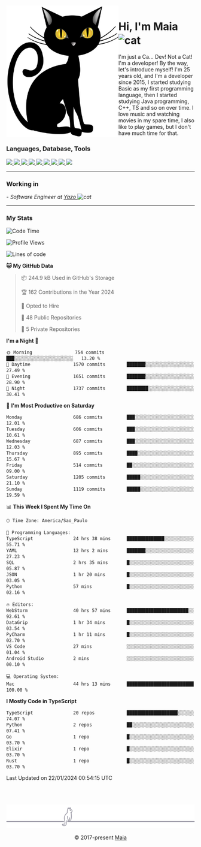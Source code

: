 <img align="left" src="https://raw.githubusercontent.com/gabrielmaialva33/gabrielmaialva33/master/assets/cat_0.png" alt="Stats" width="300px">

<h1 align="left">Hi, I'm Maia 
<img src="https://emojis.slackmojis.com/emojis/images/1643509834/36299/black-cat.gif?1643509834" width="50" height="60" align="center"  alt="cat"/>
</h1>

I'm just a Ca... Dev! Not a Cat! I'm a developer! By the way, let's introduce myself!
I'm 25 years old, and I'm a developer since 2015, I started studying Basic as my first programming
language, then I started studying Java programming, C++, TS and so on over time.
I love music and watching movies in my spare time, I also like to play games, but I don't have much time for that.

<h3 align="left">Languages, Database, Tools</h3>
<p>
  <a href="https://www.typescriptlang.org">
    <img src="https://skillicons.dev/icons?i=ts" />
  </a>
  <a href="https://go.dev">
    <img src="https://skillicons.dev/icons?i=go" />
  </a>
  <a href="https://www.python.org">
    <img src="https://skillicons.dev/icons?i=python" />
  </a>
  <a href="https://gradle.org">
    <img src="https://skillicons.dev/icons?i=gradle" />
  </a>
  <a href="https://redis.io">
    <img src="https://skillicons.dev/icons?i=redis" />
  </a>
  <a href="https://www.mongodb.com">
    <img src="https://skillicons.dev/icons?i=mongodb" />
  </a>
  <a href="https://nodejs.org">
    <img src="https://skillicons.dev/icons?i=nodejs" />
  </a>
  <a href="https://www.javascript.com">
    <img src="https://skillicons.dev/icons?i=js" />
  </a>
  <a href="https://www.docker.com">
    <img src="https://skillicons.dev/icons?i=docker" />
  </a>
</p>

<hr/>

<h3>Working in</h3>

<p><em> - Software Engineer at <a href="[https://pdasolucoes.com.br](https://yazo.com.br/)">Yazo
</a><img src="https://media.giphy.com/media/WUlplcMpOCEmTGBtBW/giphy.gif" width="30" alt="cat"> 
</em></p>

<hr/>

### My Stats

<!--START_SECTION:waka-->
![Code Time](http://img.shields.io/badge/Code%20Time-3%2C774%20hrs%2025%20mins-blue)

![Profile Views](http://img.shields.io/badge/Profile%20Views-3-blue)

![Lines of code](https://img.shields.io/badge/From%20Hello%20World%20I%27ve%20Written-1.6%20million%20lines%20of%20code-blue)

**🐱 My GitHub Data** 

> 📦 244.9 kB Used in GitHub's Storage 
 > 
> 🏆 162 Contributions in the Year 2024
 > 
> 💼 Opted to Hire
 > 
> 📜 48 Public Repositories 
 > 
> 🔑 5 Private Repositories 
 > 
**I'm a Night 🦉** 

```text
🌞 Morning                754 commits         ███░░░░░░░░░░░░░░░░░░░░░░   13.20 % 
🌆 Daytime                1570 commits        ███████░░░░░░░░░░░░░░░░░░   27.49 % 
🌃 Evening                1651 commits        ███████░░░░░░░░░░░░░░░░░░   28.90 % 
🌙 Night                  1737 commits        ████████░░░░░░░░░░░░░░░░░   30.41 % 
```
📅 **I'm Most Productive on Saturday** 

```text
Monday                   686 commits         ███░░░░░░░░░░░░░░░░░░░░░░   12.01 % 
Tuesday                  606 commits         ███░░░░░░░░░░░░░░░░░░░░░░   10.61 % 
Wednesday                687 commits         ███░░░░░░░░░░░░░░░░░░░░░░   12.03 % 
Thursday                 895 commits         ████░░░░░░░░░░░░░░░░░░░░░   15.67 % 
Friday                   514 commits         ██░░░░░░░░░░░░░░░░░░░░░░░   09.00 % 
Saturday                 1205 commits        █████░░░░░░░░░░░░░░░░░░░░   21.10 % 
Sunday                   1119 commits        █████░░░░░░░░░░░░░░░░░░░░   19.59 % 
```


📊 **This Week I Spent My Time On** 

```text
🕑︎ Time Zone: America/Sao_Paulo

💬 Programming Languages: 
TypeScript               24 hrs 38 mins      ██████████████░░░░░░░░░░░   55.71 % 
YAML                     12 hrs 2 mins       ███████░░░░░░░░░░░░░░░░░░   27.23 % 
SQL                      2 hrs 35 mins       █░░░░░░░░░░░░░░░░░░░░░░░░   05.87 % 
JSON                     1 hr 20 mins        █░░░░░░░░░░░░░░░░░░░░░░░░   03.05 % 
Python                   57 mins             █░░░░░░░░░░░░░░░░░░░░░░░░   02.16 % 

🔥 Editors: 
WebStorm                 40 hrs 57 mins      ███████████████████████░░   92.61 % 
DataGrip                 1 hr 34 mins        █░░░░░░░░░░░░░░░░░░░░░░░░   03.54 % 
PyCharm                  1 hr 11 mins        █░░░░░░░░░░░░░░░░░░░░░░░░   02.70 % 
VS Code                  27 mins             ░░░░░░░░░░░░░░░░░░░░░░░░░   01.04 % 
Android Studio           2 mins              ░░░░░░░░░░░░░░░░░░░░░░░░░   00.10 % 

💻 Operating System: 
Mac                      44 hrs 13 mins      █████████████████████████   100.00 % 
```

**I Mostly Code in TypeScript** 

```text
TypeScript               20 repos            ███████████████████░░░░░░   74.07 % 
Python                   2 repos             ██░░░░░░░░░░░░░░░░░░░░░░░   07.41 % 
Go                       1 repo              █░░░░░░░░░░░░░░░░░░░░░░░░   03.70 % 
Elixir                   1 repo              █░░░░░░░░░░░░░░░░░░░░░░░░   03.70 % 
Rust                     1 repo              █░░░░░░░░░░░░░░░░░░░░░░░░   03.70 % 
```




 Last Updated on 22/01/2024 00:54:15 UTC
<!--END_SECTION:waka-->


<br/>
<br/>

<p align="center"><img src="https://raw.githubusercontent.com/gabrielmaialva33/gabrielmaialva33/master/assets/gray0_ctp_on_line.svg?sanitize=true" /></p>
<p align="center">&copy; 2017-present <a href="https://github.com/gabrielmaialva33/" target="_blank">Maia</a>
